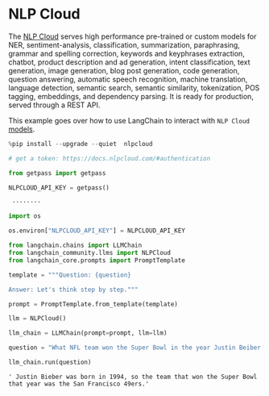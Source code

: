 # NLP Cloud

The [NLP Cloud](https://nlpcloud.io) serves high performance pre-trained or custom models for NER, sentiment-analysis, classification, summarization, paraphrasing, grammar and spelling correction, keywords and keyphrases extraction, chatbot, product description and ad generation, intent classification, text generation, image generation, blog post generation, code generation, question answering, automatic speech recognition, machine translation, language detection, semantic search, semantic similarity, tokenization, POS tagging, embeddings, and dependency parsing. It is ready for production, served through a REST API.


This example goes over how to use LangChain to interact with `NLP Cloud` [models](https://docs.nlpcloud.com/#models).


```python
%pip install --upgrade --quiet  nlpcloud
```


```python
# get a token: https://docs.nlpcloud.com/#authentication

from getpass import getpass

NLPCLOUD_API_KEY = getpass()
```
```output
 ········
```

```python
import os

os.environ["NLPCLOUD_API_KEY"] = NLPCLOUD_API_KEY
```


```python
from langchain.chains import LLMChain
from langchain_community.llms import NLPCloud
from langchain_core.prompts import PromptTemplate
```


```python
template = """Question: {question}

Answer: Let's think step by step."""

prompt = PromptTemplate.from_template(template)
```


```python
llm = NLPCloud()
```


```python
llm_chain = LLMChain(prompt=prompt, llm=llm)
```


```python
question = "What NFL team won the Super Bowl in the year Justin Beiber was born?"

llm_chain.run(question)
```



```output
' Justin Bieber was born in 1994, so the team that won the Super Bowl that year was the San Francisco 49ers.'
```
